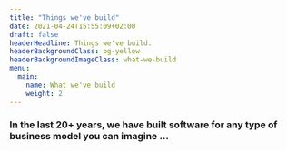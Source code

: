 ```yaml
---
title: "Things we've build"
date: 2021-04-24T15:55:09+02:00
draft: false
headerHeadline: Things we've build.
headerBackgroundClass: bg-yellow
headerBackgroundImageClass: what-we-build
menu:
  main:
    name: What we've build
    weight: 2
---
```


### In the last 20+ years, we have built software for any type of business model you can imagine ...